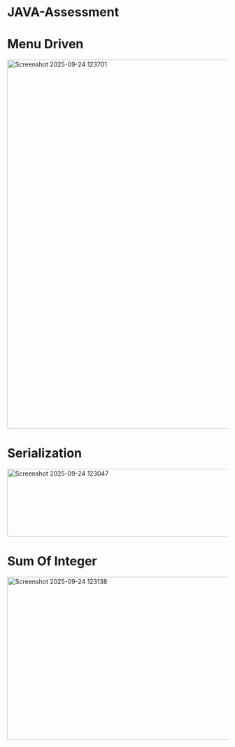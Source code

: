 # JAVA-Assessment

# Menu Driven

<img width="1151" height="844" alt="Screenshot 2025-09-24 123701" src="https://github.com/user-attachments/assets/d1ace084-eb85-4709-9e02-5ed71561278a" />



# Serialization



<img width="994" height="155" alt="Screenshot 2025-09-24 123047" src="https://github.com/user-attachments/assets/5552f872-1c43-4939-a9f7-f7b8a4ebddff" />




# Sum Of Integer



<img width="1200" height="373" alt="Screenshot 2025-09-24 123138" src="https://github.com/user-attachments/assets/ab30ad17-7df2-44ef-8963-909ddcf29686" />
